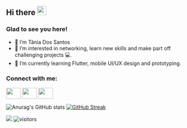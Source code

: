 <!-- welcome message -->
<h2>Hi there <img src="https://media.giphy.com/media/hvRJCLFzcasrR4ia7z/giphy.gif" width="25px"></h2>

<h3>Glad to see you here!</h3>



- 👋 I’m Tânia Dos Santos
- 👀 I’m interested in networking, learn new skills and make part off challenging projects :computer:.
- 🌱 I’m currently learning Flutter, mobile UI/UX design and prototyping.

<h3 align="left">Connect with me:</h3>
<p align="left">
<a href="linkedin.com/in/tânia-dos-santos-a31680b7" target="blank"><img align="center" src="https://cdn.jsdelivr.net/npm/simple-icons@3.0.1/icons/linkedin.svg"  alt="" height="30" width="40" /></a>
<a href="https://www.instagram.com/__pocahontas27_" target="blank"><img align="center" src="https://cdn.jsdelivr.net/npm/simple-icons@3.0.1/icons/instagram.svg"  alt="" height="30" width="40" /></a>
<a href="https://www.facebook.com/tania.loreane" target="blank"><img align="center" src="https://cdn.jsdelivr.net/npm/simple-icons@3.0.1/icons/facebook.svg" style="color: #4064AC!important;" alt="" height="30" width="40" /></a>
</p>



 ![Anurag's GitHub stats](https://github-readme-stats.vercel.app/api?username=TaniaDosSantos&theme=algolia&show_icons=true)
 [![GitHub Streak](https://github-readme-streak-stats.herokuapp.com/?user=TaniaDosSantos)](https://git.io/streak-stats)
 


![](https://komarev.com/ghpvc/?username=your-github-TaniaDosSantos)
 ![visitors](https://visitor-badge.glitch.me/badge?page_id=TaniaDosSantos.id)
 





<!---
TaniaDosSantos/TaniaDosSantos is a ✨ special ✨ repository because its `README.md` (this file) appears on your GitHub profile.
You can click the Preview link to take a look at your changes.

<h3 align="left">Languages and Tools:</h3>
<p align="left"> <a href="https://www.cprogramming.com/" target="_blank">

<a href="https://www.figma.com/" target="_blank"> <img src="https://www.vectorlogo.zone/logos/figma/figma-icon.svg" alt="figma" width="40" height="40"/> </a>
<a href="https://flutter.dev" target="_blank"> <img src="https://www.vectorlogo.zone/logos/flutterio/flutterio-icon.svg" alt="flutter" width="40" height="40"/> </a> 


</p>
--->
